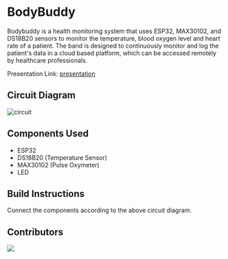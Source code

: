 # BodyBuddy
Bodybuddy is a health monitoring system that uses ESP32, MAX30102, and DS18B20 sensors  to monitor the temperature, blood oxygen level and heart rate of a patient. The band is designed to continuously monitor and log the patient's data in a cloud based platform, which can be accessed remotely by healthcare professionals.

Presentation Link: [presentation](https://docs.google.com/presentation/d/17xFtwrAfxCXZQDJsq_7lu-BWwLi-wAqUT9nDqHujhqs/edit#slide=id.g1b65c3d8921_0_436)

## Circuit Diagram
![circuit](https://user-images.githubusercontent.com/56501211/221394981-0897fbf8-48fe-4ff7-9c76-c4f3b37cb5bc.png)

## Components Used
- ESP32
- DS18B20 (Temperature Sensor)
- MAX30102 (Pulse Oxymeter)
- LED

## Build Instructions
Connect the components according to the above circuit diagram.

## Contributors
<a href="https://github.com/kanakshilledar/bodybuddy/graphs/contributors">
  <img src="https://contrib.rocks/image?repo=kanakshilledar/bodybuddy" />
</a>

